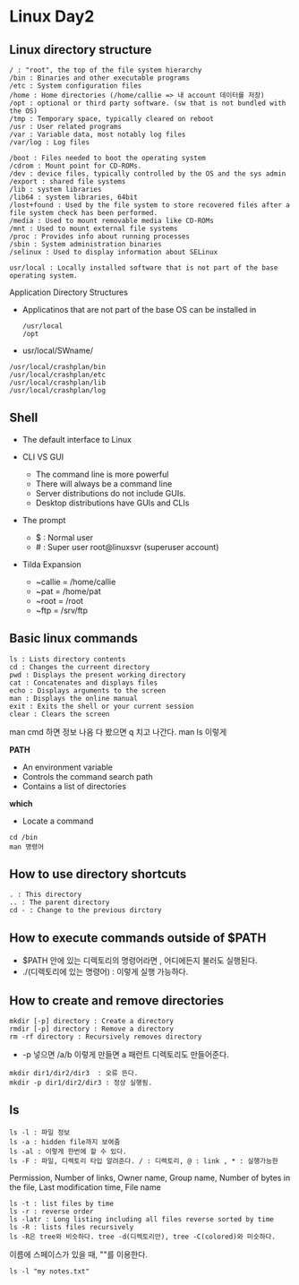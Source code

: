 # Linux Day2

## Linux directory structure

```
/ : "root", the top of the file system hierarchy
/bin : Binaries and other executable programs
/etc : System configuration files
/home : Home directories (/home/callie => 내 account 데이터를 저장)
/opt : optional or third party software. (sw that is not bundled with the OS)
/tmp : Temporary space, typically cleared on reboot
/usr : User related programs
/var : Variable data, most notably log files
/var/log : Log files
```

```
/boot : Files needed to boot the operating system
/cdrom : Mount point for CD-ROMs.
/dev : device files, typically controlled by the OS and the sys admin
/export : shared file systems
/lib : system libraries
/lib64 : system libraries, 64bit
/lost+found : Used by the file system to store recovered files after a file system check has been performed.
/media : Used to mount removable media like CD-ROMs
/mnt : Used to mount external file systems
/proc : Provides info about running processes
/sbin : System administration binaries
/selinux : Used to display information about SELinux
```

```
usr/local : Locally installed software that is not part of the base operating system.
```

Application Directory Structures

- Applicatinos that are not part of the base OS can be installed in 

  ```
  /usr/local
  /opt
  ```

- usr/local/SWname/

```
/usr/local/crashplan/bin
/usr/local/crashplan/etc
/usr/local/crashplan/lib
/usr/local/crashplan/log
```

## Shell

- The default interface to Linux
- CLI VS GUI
  - The command line is more powerful
  - There will always be a command line
  - Server distributions do not include GUIs.
  - Desktop distributions have GUIs and CLIs

- The prompt
  - $ : Normal user
  - \# : Super user root@linuxsvr (superuser account)

- Tilda Expansion
  - ~callie = /home/callie
  - ~pat = /home/pat
  - ~root = /root
  - ~ftp = /srv/ftp

## Basic linux commands

```
ls : Lists directory contents
cd : Changes the curreent directory
pwd : Displays the present working directory
cat : Concatenates and displays files
echo : Displays arguments to the screen
man : Displays the online manual
exit : Exits the shell or your current session
clear : Clears the screen
```

man cmd 하면 정보 나옴 다 봤으면 q 치고 나간다. man ls 이렇게

**PATH**

- An environment variable
- Controls the command search path
- Contains a list of directories

**which**

-  Locate a command

```
cd /bin  
man 명령어
```

## How to use directory shortcuts

```
. : This directory
.. : The parent directory
cd - : Change to the previous dirctory
```

## How to execute commands outside of $PATH

- $PATH 안에 있는 디렉토리의 명령어라면 , 어디에든지 불러도 실행된다.
- ./(디렉토리에 있는 명령어) : 이렇게 실행 가능하다.

## How to create and remove directories

```
mkdir [-p] directory : Create a directory
rmdir [-p] directory : Remove a directory
rm -rf directory : Recursively removes directory
```

- -p 넣으면 /a/b 이렇게 만들면 a 패런트 디렉토리도 만들어준다.

```
mkdir dir1/dir2/dir3  : 오류 뜬다.
mkdir -p dir1/dir2/dir3 : 정상 실행됨.
```

## ls 

```
ls -l : 파일 정보 
ls -a : hidden file까지 보여줌
ls -al : 이렇게 한번에 할 수 있다.
ls -F : 파일, 디렉토리 타입 알려준다. / : 디렉토리, @ : link , * : 실행가능한
```

Permission, Number of links, Owner name, Group name, Number of bytes in the file, Last modification time, File name

```
ls -t : list files by time
ls -r : reverse order
ls -latr : Long listing including all files reverse sorted by time
ls -R : lists files recursively 
ls -R은 tree와 비슷하다. tree -d(디렉토리만), tree -C(colored)와 미슷하다.
```

이름에 스페이스가 있을 때, ""를 이용한다.

```
ls -l "my notes.txt"
```

